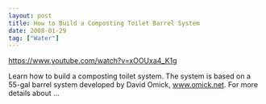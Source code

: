 ```yaml
---
layout: post
title: How to Build a Composting Toilet Barrel System
date: 2008-01-29
tag: ["Water"]
---
```


https://www.youtube.com/watch?v=xOOUxa4_K1g  

Learn how to build a composting toilet system. The system is based on a 55-gal barrel system developed by David Omick, www.omick.net. For more details about ...